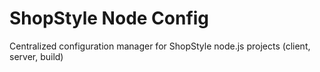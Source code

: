 # ShopStyle Node Config

Centralized configuration manager for ShopStyle node.js projects
(client, server, build)
